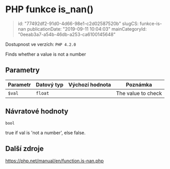 PHP funkce is_nan()
================================

> id: "77492df2-91d0-4d66-98e1-c2d02587520b"
> slugCS: funkce-is-nan
> publicationDate: "2019-09-11 10:04:03"
> mainCategoryId: "0eeab3a7-a54b-46db-a253-ca6100145648"

Dostupnost ve verzích: `PHP 4.2.0`

Finds whether a value is not a number


Parametry
--------------

| Parametr | Datový typ | Výchozí hodnota | Poznámka |
|-----|-----|-----|-----|
| `$val` | `float` |  | The value to check |


Návratové hodnoty
----------------

`bool`

true if val is 'not a number',
else false.

Další zdroje
------------

https://php.net/manual/en/function.is-nan.php
